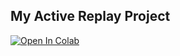 ## My Active Replay Project
[![Open In Colab](https://colab.research.google.com/assets/colab-badge.svg)](https://colab.research.google.com/github/roguecat0/Guilty-Gear-Active-Replay/blob/master/)

